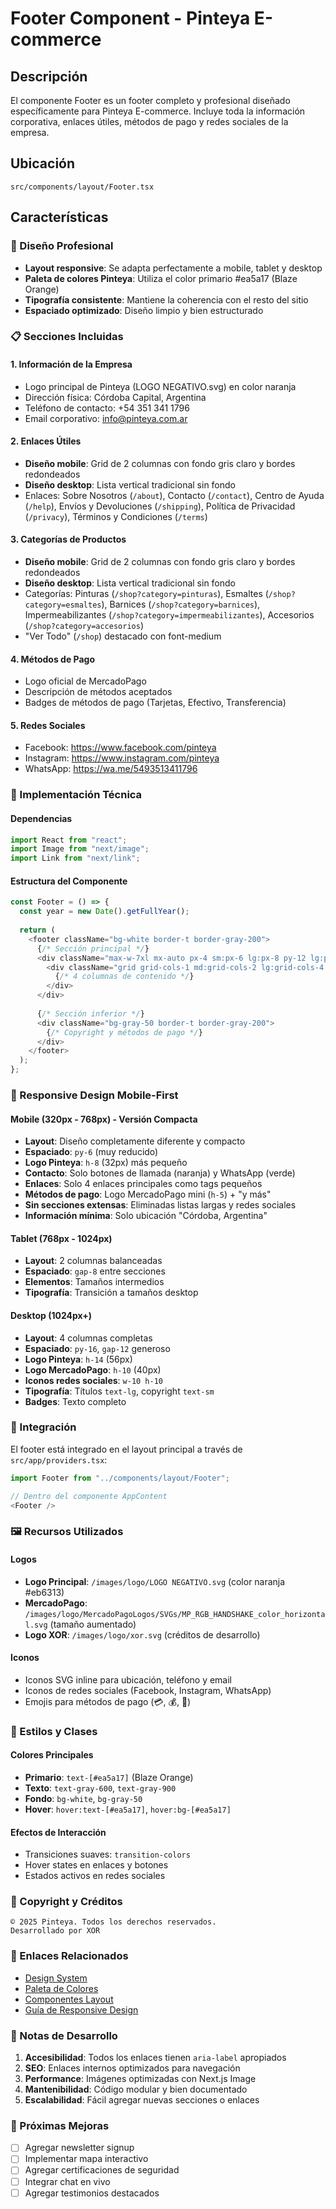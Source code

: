 # Footer Component - Pinteya E-commerce

## Descripción

El componente Footer es un footer completo y profesional diseñado específicamente para Pinteya E-commerce. Incluye toda la información corporativa, enlaces útiles, métodos de pago y redes sociales de la empresa.

## Ubicación

```
src/components/layout/Footer.tsx
```

## Características

### 🎨 Diseño Profesional
- **Layout responsive**: Se adapta perfectamente a mobile, tablet y desktop
- **Paleta de colores Pinteya**: Utiliza el color primario #ea5a17 (Blaze Orange)
- **Tipografía consistente**: Mantiene la coherencia con el resto del sitio
- **Espaciado optimizado**: Diseño limpio y bien estructurado

### 📋 Secciones Incluidas

#### 1. **Información de la Empresa**
- Logo principal de Pinteya (LOGO NEGATIVO.svg) en color naranja
- Dirección física: Córdoba Capital, Argentina
- Teléfono de contacto: +54 351 341 1796
- Email corporativo: info@pinteya.com.ar

#### 2. **Enlaces Útiles**
- **Diseño mobile**: Grid de 2 columnas con fondo gris claro y bordes redondeados
- **Diseño desktop**: Lista vertical tradicional sin fondo
- Enlaces: Sobre Nosotros (`/about`), Contacto (`/contact`), Centro de Ayuda (`/help`), Envíos y Devoluciones (`/shipping`), Política de Privacidad (`/privacy`), Términos y Condiciones (`/terms`)

#### 3. **Categorías de Productos**
- **Diseño mobile**: Grid de 2 columnas con fondo gris claro y bordes redondeados
- **Diseño desktop**: Lista vertical tradicional sin fondo
- Categorías: Pinturas (`/shop?category=pinturas`), Esmaltes (`/shop?category=esmaltes`), Barnices (`/shop?category=barnices`), Impermeabilizantes (`/shop?category=impermeabilizantes`), Accesorios (`/shop?category=accesorios`)
- "Ver Todo" (`/shop`) destacado con font-medium

#### 4. **Métodos de Pago**
- Logo oficial de MercadoPago
- Descripción de métodos aceptados
- Badges de métodos de pago (Tarjetas, Efectivo, Transferencia)

#### 5. **Redes Sociales**
- Facebook: https://www.facebook.com/pinteya
- Instagram: https://www.instagram.com/pinteya
- WhatsApp: https://wa.me/5493513411796

### 🔧 Implementación Técnica

#### Dependencias
```typescript
import React from "react";
import Image from "next/image";
import Link from "next/link";
```

#### Estructura del Componente
```typescript
const Footer = () => {
  const year = new Date().getFullYear();
  
  return (
    <footer className="bg-white border-t border-gray-200">
      {/* Sección principal */}
      <div className="max-w-7xl mx-auto px-4 sm:px-6 lg:px-8 py-12 lg:py-16">
        <div className="grid grid-cols-1 md:grid-cols-2 lg:grid-cols-4 gap-8 lg:gap-12">
          {/* 4 columnas de contenido */}
        </div>
      </div>
      
      {/* Sección inferior */}
      <div className="bg-gray-50 border-t border-gray-200">
        {/* Copyright y métodos de pago */}
      </div>
    </footer>
  );
};
```

### 📱 Responsive Design Mobile-First

#### Mobile (320px - 768px) - Versión Compacta
- **Layout**: Diseño completamente diferente y compacto
- **Espaciado**: `py-6` (muy reducido)
- **Logo Pinteya**: `h-8` (32px) más pequeño
- **Contacto**: Solo botones de llamada (naranja) y WhatsApp (verde)
- **Enlaces**: Solo 4 enlaces principales como tags pequeños
- **Métodos de pago**: Logo MercadoPago mini (`h-5`) + "y más"
- **Sin secciones extensas**: Eliminadas listas largas y redes sociales
- **Información mínima**: Solo ubicación "Córdoba, Argentina"

#### Tablet (768px - 1024px)
- **Layout**: 2 columnas balanceadas
- **Espaciado**: `gap-8` entre secciones
- **Elementos**: Tamaños intermedios
- **Tipografía**: Transición a tamaños desktop

#### Desktop (1024px+)
- **Layout**: 4 columnas completas
- **Espaciado**: `py-16`, `gap-12` generoso
- **Logo Pinteya**: `h-14` (56px)
- **Logo MercadoPago**: `h-10` (40px)
- **Iconos redes sociales**: `w-10 h-10`
- **Tipografía**: Títulos `text-lg`, copyright `text-sm`
- **Badges**: Texto completo

### 🎯 Integración

El footer está integrado en el layout principal a través de `src/app/providers.tsx`:

```typescript
import Footer from "../components/layout/Footer";

// Dentro del componente AppContent
<Footer />
```

### 🖼️ Recursos Utilizados

#### Logos
- **Logo Principal**: `/images/logo/LOGO NEGATIVO.svg` (color naranja #eb6313)
- **MercadoPago**: `/images/logo/MercadoPagoLogos/SVGs/MP_RGB_HANDSHAKE_color_horizontal.svg` (tamaño aumentado)
- **Logo XOR**: `/images/logo/xor.svg` (créditos de desarrollo)

#### Iconos
- Iconos SVG inline para ubicación, teléfono y email
- Iconos de redes sociales (Facebook, Instagram, WhatsApp)
- Emojis para métodos de pago (💳, 💰, 🏦)

### 🎨 Estilos y Clases

#### Colores Principales
- **Primario**: `text-[#ea5a17]` (Blaze Orange)
- **Texto**: `text-gray-600`, `text-gray-900`
- **Fondo**: `bg-white`, `bg-gray-50`
- **Hover**: `hover:text-[#ea5a17]`, `hover:bg-[#ea5a17]`

#### Efectos de Interacción
- Transiciones suaves: `transition-colors`
- Hover states en enlaces y botones
- Estados activos en redes sociales

### 📄 Copyright y Créditos

```
© 2025 Pinteya. Todos los derechos reservados.
Desarrollado por XOR
```

### 🔗 Enlaces Relacionados

- [Design System](../design-system/README.md)
- [Paleta de Colores](../design-system/colors.md)
- [Componentes Layout](../components/layout.md)
- [Guía de Responsive Design](../guides/responsive.md)

### 📝 Notas de Desarrollo

1. **Accesibilidad**: Todos los enlaces tienen `aria-label` apropiados
2. **SEO**: Enlaces internos optimizados para navegación
3. **Performance**: Imágenes optimizadas con Next.js Image
4. **Mantenibilidad**: Código modular y bien documentado
5. **Escalabilidad**: Fácil agregar nuevas secciones o enlaces

### 🚀 Próximas Mejoras

- [ ] Agregar newsletter signup
- [ ] Implementar mapa interactivo
- [ ] Agregar certificaciones de seguridad
- [ ] Integrar chat en vivo
- [ ] Agregar testimonios destacados
